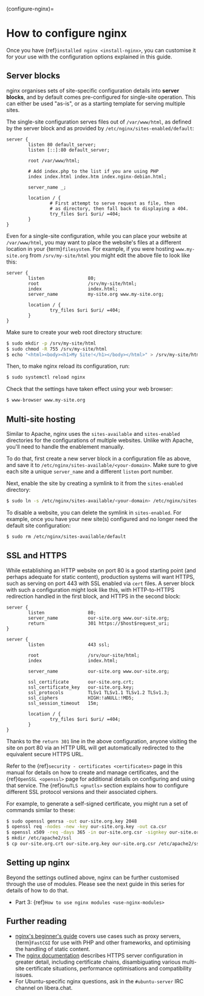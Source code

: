 (configure-nginx)=
# How to configure nginx

Once you have {ref}`installed nginx <install-nginx>`, you can customise it for your use with the configuration options explained in this guide.

## Server blocks

nginx organises sets of site-specific configuration details into **server blocks**, and by default comes pre-configured for single-site operation. This can either be used "as-is", or as a starting template
for serving multiple sites.

The single-site configuration serves files out of `/var/www/html`, as defined by the server block and as provided by `/etc/nginx/sites-enabled/default`:

```text
server {
        listen 80 default_server;                                                                                    
        listen [::]:80 default_server;

        root /var/www/html;                                                                                          
                                                                                                                         
        # Add index.php to the list if you are using PHP                                                             
        index index.html index.htm index.nginx-debian.html;                                                          
                                                                                                                         
        server_name _;                                                                                               
                                                                                                                         
        location / {                                                                                                 
                # First attempt to serve request as file, then                                                       
                # as directory, then fall back to displaying a 404.                                                  
                try_files $uri $uri/ =404;                                                                           
        }
}
```

Even for a single-site configuration, while you can place your website at `/var/www/html`, you may want to place the website's files at a different location in your {term}`filesystem`. For example, if you were hosting `www.my-site.org` from `/srv/my-site/html` you might edit the above file to look like this:

```text
server {
        listen                80;
        root                  /srv/my-site/html;
        index                 index.html;
        server_name           my-site.org www.my-site.org;

        location / {                                                                                                 
                try_files $uri $uri/ =404;                                                                           
        }
}
```

Make sure to create your web root directory structure:

```bash
$ sudo mkdir -p /srv/my-site/html
$ sudo chmod -R 755 /srv/my-site/html
$ echo "<html><body><h1>My Site!</h1></body></html>" > /srv/my-site/html/index.html
```

Then, to make nginx reload its configuration, run:

```bash
$ sudo systemctl reload nginx
```

Check that the settings have taken effect using your web browser:

```bash
$ www-browser www.my-site.org
```

## Multi-site hosting

Similar to Apache, nginx uses the `sites-available` and `sites-enabled` directories for the configurations of multiple websites.  Unlike with Apache, you'll need to handle the enablement manually.

To do that, first create a new server block in a configuration file as above, and save it to `/etc/nginx/sites-available/<your-domain>`. Make sure to give each site a unique `server_name` and a different `listen` port number.

Next, enable the site by creating a symlink to it from the `sites-enabled` directory:

```bash
$ sudo ln -s /etc/nginx/sites-available/<your-domain> /etc/nginx/sites-enabled/
```

To disable a website, you can delete the symlink in `sites-enabled`. For example, once you have your new site(s) configured and no longer need the default site configuration:

```bash
$ sudo rm /etc/nginx/sites-available/default
```

## SSL and HTTPS 

While establishing an HTTP website on port 80 is a good starting point (and perhaps adequate for static content), production systems will want HTTPS, such as serving on port 443 with SSL enabled via `cert` files.  A server block with such a configuration might look like this, with HTTP-to-HTTPS redirection handled in the first block, and HTTPS in the second block:

```text
server {
        listen                80;
        server_name           our-site.org www.our-site.org;
        return                301 https://$host$request_uri;
}

server {
        listen                443 ssl;

        root                  /srv/our-site/html;
        index                 index.html;

        server_name           our-site.org www.our-site.org;
                                                   
        ssl_certificate       our-site.org.crt;
        ssl_certificate_key   our-site.org.key;
        ssl_protocols         TLSv1 TLSv1.1 TLSv1.2 TLSv1.3;
        ssl_ciphers           HIGH:!aNULL:!MD5;
        ssl_session_timeout   15m;

        location / {
                try_files $uri $uri/ =404;
        }
}
```

Thanks to the `return 301` line in the above configuration, anyone visiting the site on port 80 via an HTTP URL will get automatically redirected to the equivalent secure HTTPS URL.

Refer to the {ref}`security - certificates <certificates>` page in this manual for details on how to create and manage certificates, and the {ref}`OpenSSL <openssl>` page for additional details on configuring and using that service. The {ref}`GnuTLS <gnutls>` section explains how to configure different SSL protocol versions and their associated ciphers.

For example, to generate a self-signed certificate, you might run a set of commands similar to these:

```bash
$ sudo openssl genrsa -out our-site.org.key 2048                                                                   
$ openssl req -nodes -new -key our-site.org.key -out ca.csr                                                        
$ openssl x509 -req -days 365 -in our-site.org.csr -signkey our-site.org.key -out our-site.org.crt                 
$ mkdir /etc/apache2/ssl                                                                                           
$ cp our-site.org.crt our-site.org.key our-site.org.csr /etc/apache2/ssl/
```

## Setting up nginx

Beyond the settings outlined above, nginx can be further customised through the use of modules.  Please see the next guide in this series for details of how to do that.

* Part 3: {ref}`How to use nginx modules <use-nginx-modules>`


## Further reading

* [nginx's beginner's guide](https://nginx.org/en/docs/beginners_guide.html) covers use cases such as proxy servers, {term}`FastCGI` for use with PHP and other frameworks, and optimising the handling of static content.
* The [nginx documentation](https://nginx.org/en/docs/http/configuring_https_servers.html) describes HTTPS server configuration in greater detail, including certificate chains, disambiguating various multi-site certificate situations, performance optimisations and compatibility issues.
* For Ubuntu-specific nginx questions, ask in the `#ubuntu-server` IRC channel on <a>libera.chat</a>.

